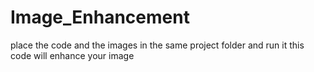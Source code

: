 # Image_Enhancement
place the code and the images in the same project folder and run it
this code will enhance your image 
